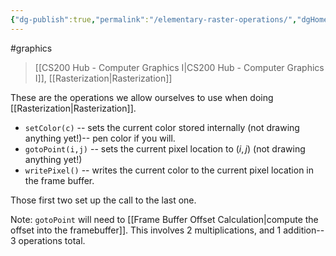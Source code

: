 ```yaml
---
{"dg-publish":true,"permalink":"/elementary-raster-operations/","dgHomeLink":true,"dgPassFrontmatter":false,"dgShowLocalGraph":true}
---
```


#graphics 
> [[CS200 Hub - Computer Graphics I|CS200 Hub - Computer Graphics I]], [[Rasterization|Rasterization]]

These are the operations we allow ourselves to use when doing [[Rasterization|Rasterization]].

- `setColor(c)` -- sets the current color stored internally (not drawing anything yet!)-- pen color if you will.
- `gotoPoint(i,j)` -- sets the current pixel location to $(i,j)$ (not drawing anything yet!)
- `writePixel()` -- writes the current color to the current pixel location in the frame buffer.

Those first two set up the call to the last one.

Note: `gotoPoint` will need to [[Frame Buffer Offset Calculation|compute the offset into the framebuffer]].
This involves $2$ multiplications, and $1$ addition-- 3 operations total.